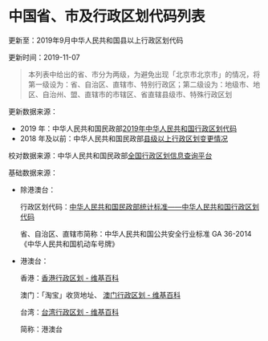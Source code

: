 # 中国省、市及行政区划代码列表

更新至：2019年9月中华人民共和国县以上行政区划代码

更新时间：2019-11-07

> 本列表中给出的省、市分为两级，为避免出现「北京市北京市」的情况，将第一级设为：省、自治区、直辖市、特别行政区；第二级设为：地级市、地区、自治州、盟、直辖市的市辖区、省直辖县级市、特殊行政区划

更新数据来源：

* 2019 年：中华人民共和国民政部[2019年中华人民共和国行政区划代码](http://www.mca.gov.cn/article/sj/xzqh/2019/)
* 2018 年及以前：中华人民共和国民政部[县级以上行政区划变更情况](http://xzqh.mca.gov.cn/description?dcpid=1)

校对数据来源：中华人民共和国民政部[全国行政区划信息查询平台](http://xzqh.mca.gov.cn/map)

基础数据来源：

* 除港澳台：

  行政区划代码：[中华人民共和国民政部统计标准——中华人民共和国行政区划代码](http://www.mca.gov.cn/article/sj/xzqh/2018/)

  省、自治区、直辖市简称：中华人民共和国公共安全行业标准 GA 36-2014《中华人民共和国机动车号牌》

* 港澳台：

  香港：[香港行政区划 - 维基百科](https://zh.wikipedia.org/wiki/%E9%A6%99%E6%B8%AF%E8%A1%8C%E6%94%BF%E5%8D%80%E5%8A%83)

  澳门：「淘宝」收货地址、 [澳门行政区划 - 维基百科](https://zh.wikipedia.org/wiki/%E6%BE%B3%E9%96%80%E8%A1%8C%E6%94%BF%E5%8D%80%E5%8A%83)

  台湾：[台湾行政区划 - 维基百科](https://zh.wikipedia.org/wiki/%E8%87%BA%E7%81%A3%E8%A1%8C%E6%94%BF%E5%8D%80%E5%8A%83)

  简称：港澳台
